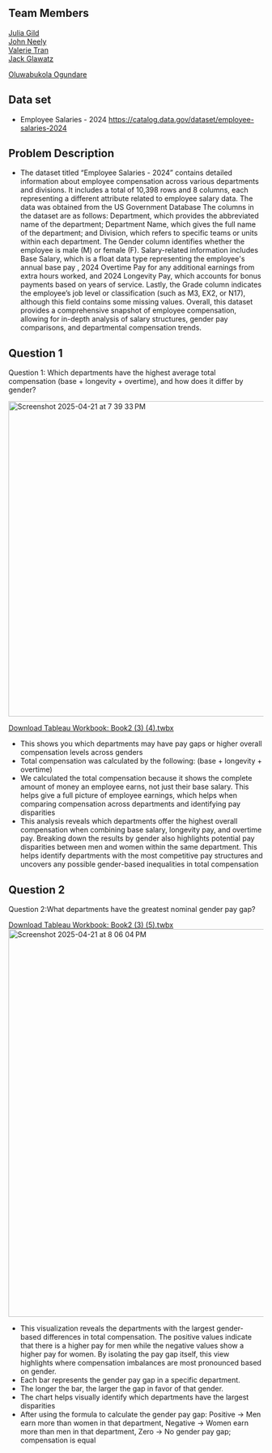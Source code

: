 
## Team Members
[Julia Gild](https://github.com/JuliaGild)  
[John Neely](https://github.com/NeelyJohn)  
[Valerie Tran](https://github.com/vvt15)  
[Jack Glawatz](https://github.com/jackglawatz) 

[Oluwabukola Ogundare](https://github.com/RachaelOgundare)


## Data set
- Employee Salaries - 2024
https://catalog.data.gov/dataset/employee-salaries-2024

## Problem Description
- The dataset titled “Employee Salaries - 2024” contains detailed information about employee compensation across various departments and divisions. It includes a total of 10,398 rows and 8 columns, each representing a different attribute related to employee salary data. The data was obtained from the US Government Database The columns in the dataset are as follows: Department, which provides the abbreviated name of the department; Department Name, which gives the full name of the department; and Division, which refers to specific teams or units within each department. The Gender column identifies whether the employee is male (M) or female (F). Salary-related information includes Base Salary, which is a float data type representing the employee's annual base pay , 2024 Overtime Pay for any additional earnings from extra hours worked, and 2024 Longevity Pay, which accounts for bonus payments based on years of service. Lastly, the Grade column indicates the employee’s job level or classification (such as M3, EX2, or N17), although this field contains some missing values. Overall, this dataset provides a comprehensive snapshot of employee compensation, allowing for in-depth analysis of salary structures, gender pay comparisons, and departmental compensation trends.



## Question 1
Question 1: Which departments have the highest average total compensation (base + longevity + overtime), and how does it differ by gender?

<img width="623" alt="Screenshot 2025-04-21 at 7 39 33 PM" src="https://github.com/user-attachments/assets/9f10b8ae-3376-45b2-8659-7e979c0b7515" />

[Download Tableau Workbook: Book2 (3) (4).twbx](./Book2%20(3)%20(4).twbx)


- This shows you which departments may have pay gaps or higher overall compensation levels across genders
- Total compensation was calculated by the following: (base + longevity + overtime)
- We calculated the total compensation because it shows the complete amount of money an employee earns, not just their base salary. This helps give a full picture of employee earnings, which helps when comparing compensation across departments and identifying pay disparities
- This analysis reveals which departments offer the highest overall compensation when combining base salary, longevity pay, and overtime pay. Breaking down the results by gender also highlights potential pay disparities between men and women within the same department. This helps identify departments with the most competitive pay structures and uncovers any possible gender-based inequalities in total compensation


## Question 2
Question 2:What departments have the greatest nominal gender pay gap?

[Download Tableau Workbook: Book2 (3) (5).twbx](./Book2%20(3)%20(5).twbx)
<img width="766" alt="Screenshot 2025-04-21 at 8 06 04 PM" src="https://github.com/user-attachments/assets/22918617-ad07-45e0-81ec-9ac67f3c5a5d" />

- This visualization reveals the departments with the largest gender-based differences in total compensation. The positive values indicate that there is a higher pay for men while the negative values show a higher pay for women. By isolating the pay gap itself, this view highlights where compensation imbalances are most pronounced based on gender.
- Each bar represents the gender pay gap in a specific department.
- The longer the bar, the larger the gap in favor of that gender.
- The chart helps visually identify which departments have the largest disparities
- After using the formula to calculate the gender pay gap: Positive → Men earn more than women in that department, Negative → Women earn more than men in that department, Zero → No gender pay gap; compensation is equal
